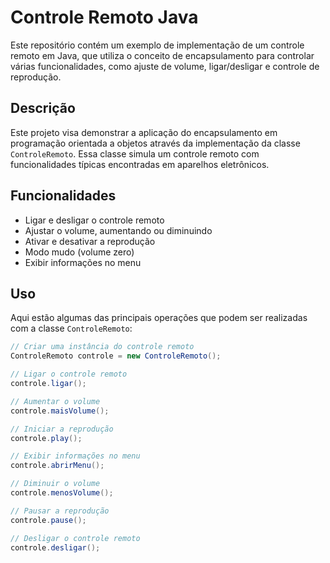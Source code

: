 # Controle Remoto Java

Este repositório contém um exemplo de implementação de um controle remoto em Java, que utiliza o conceito de encapsulamento para controlar várias funcionalidades, como ajuste de volume, ligar/desligar e controle de reprodução.

## Descrição

Este projeto visa demonstrar a aplicação do encapsulamento em programação orientada a objetos através da implementação da classe `ControleRemoto`. Essa classe simula um controle remoto com funcionalidades típicas encontradas em aparelhos eletrônicos.

## Funcionalidades

- Ligar e desligar o controle remoto
- Ajustar o volume, aumentando ou diminuindo
- Ativar e desativar a reprodução
- Modo mudo (volume zero)
- Exibir informações no menu

## Uso

Aqui estão algumas das principais operações que podem ser realizadas com a classe `ControleRemoto`:

```java
// Criar uma instância do controle remoto
ControleRemoto controle = new ControleRemoto();

// Ligar o controle remoto
controle.ligar();

// Aumentar o volume
controle.maisVolume();

// Iniciar a reprodução
controle.play();

// Exibir informações no menu
controle.abrirMenu();

// Diminuir o volume
controle.menosVolume();

// Pausar a reprodução
controle.pause();

// Desligar o controle remoto
controle.desligar();
